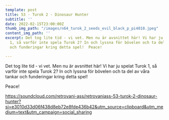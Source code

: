 ```yaml
---
template: post
title: 53 - Turok 2 - Dinosaur Hunter
subtitle: ''
date: 2022-02-15T23:00:00Z
thumb_img_path: "/images/n64_turok_2_seeds_evil_black_p_pi4010.jpeg"
content_img_path: ''
excerpt: Det tog lite tid - vi vet. Men nu är avsnittet här! Vi har ju spelat Turok
  1, så varför inte spela Turok 2? In och lyssna för bövelen och ta del av våra tankar
  och funderingar kring detta spel!  Peace!

---
```

Det tog lite tid - vi vet. Men nu är avsnittet här! Vi har ju spelat Turok 1, så varför inte spela Turok 2? In och lyssna för bövelen och ta del av våra tankar och funderingar kring detta spel!

Peace!

https://soundcloud.com/retrovani-ass/retrovaniass-53-turok-2-dinosaur-hunter?si=e3010d33d06f438d8eb72e8fde436b42&utm_source=clipboard&utm_medium=text&utm_campaign=social_sharing